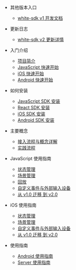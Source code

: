 * 其他版本入口
  * [white-sdk v1 开发文档](/zh-CN/v1/README.md)

* 更新日志
  * [white-sdk v2 更新详情](/zh-CN/v2/release-node.md)

* 入门介绍
  * [项目简介](/zh-CN/v2/introduction.md)
  * [JavaScript 快速开始](/zh-CN/v2/js-quickstart.md)
  * [iOS 快速开始](/zh-CN/v2/ios-quickstart.md)
  * [Android 快速开始](/zh-CN/v2/android-quickstart.md)

* 如何安装
  * [JavaScript SDK 安装](/zh-CN/v2/js-sdk-install.md)
  * [React SDK 安装](/zh-CN/v2/react-sdk-intsall.md)
  * [iOS SDK 安装](/zh-CN/v2/ios-sdk-install.md)
  * [Android SDK 安装](/zh-CN/v2/android-sdk-install.md)

* 主要概念
  * [接入流程与概念详解](/zh-CN/v2/concept.md)
  * [实践流程](/zh-CN/v2/process.md)

* JavaScript 使用指南
  * [状态管理](/zh-CN/v2/js-details/state-api.md)
  * [场景管理](/zh-CN/v2/js-details/scenes-api.md)
  * [回放](/zh-CN/v2/js-details/replay-api.md)
  * [自定义事件与外部输入设备](/zh-CN/v2/js-details/events.md)
  * [从 v1.0 迁移 到 v2.0](/zh-CN/v2/js-details/migrate-from-v1.md)
  
* iOS 使用指南
    * [状态管理](/zh-CN/v2/ios-details/state.md)
    * [场景管理](/zh-CN/v2/ios-details/scene.md)
    * [自定义事件与外部输入设备](/zh-CN/v2/ios-details/events.md)
    * [从 v1.0 迁移 到 v2.0](/zh-CN/v2/ios-details/ios-v2migration.md)

* 使用指南
  * [Android 使用指南](/zh-CN/v2/android-detail-api.md)
  * [Server 使用指南](/zh-CN/v2/server-detail-api.md)
